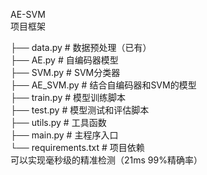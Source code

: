 AE-SVM  
项目框架

├── data.py                 # 数据预处理（已有）  
├── AE.py                   # 自编码器模型  
├── SVM.py                  # SVM分类器  
├── AE_SVM.py               # 结合自编码器和SVM的模型  
├── train.py                # 模型训练脚本  
├── test.py                 # 模型测试和评估脚本  
├── utils.py                # 工具函数  
├── main.py                 # 主程序入口  
└── requirements.txt        # 项目依赖  
可以实现毫秒级的精准检测（21ms 99%精确率）